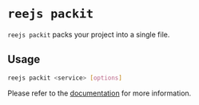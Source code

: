 # `reejs packit`

`reejs packit` packs your project into a single file.

## Usage

```bash
reejs packit <service> [options]
```

Please refer to the [documentation](/docs/basics/packit) for more information.
